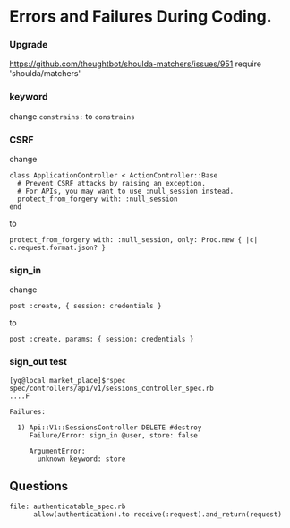 # Errors and Failures During Coding.

### Upgrade
https://github.com/thoughtbot/shoulda-matchers/issues/951
require 'shoulda/matchers'


### keyword
change `constrains:` to `constrains`



### CSRF
change
```
class ApplicationController < ActionController::Base
  # Prevent CSRF attacks by raising an exception.
  # For APIs, you may want to use :null_session instead.
  protect_from_forgery with: :null_session
end
```
to
```
protect_from_forgery with: :null_session, only: Proc.new { |c| c.request.format.json? }
```

### sign_in
change
```
post :create, { session: credentials }
```
to
```
post :create, params: { session: credentials }
```


### sign_out test
```
[yq@local market_place]$rspec spec/controllers/api/v1/sessions_controller_spec.rb
....F

Failures:

  1) Api::V1::SessionsController DELETE #destroy
     Failure/Error: sign_in @user, store: false

     ArgumentError:
       unknown keyword: store
```

## Questions
```
file: authenticatable_spec.rb
      allow(authentication).to receive(:request).and_return(request)

```
